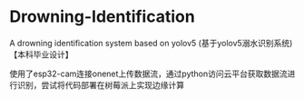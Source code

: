 # Drowning-Identification
A drowning identification system based on yolov5 (基于yolov5溺水识别系统)【本科毕业设计】

使用了esp32-cam连接onenet上传数据流，通过python访问云平台获取数据流进行识别，尝试将代码部署在树莓派上实现边缘计算
